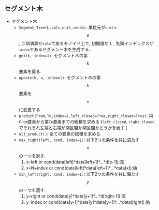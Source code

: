 ## セグメント木

* セグメント木
    * `Segment_Tree(L,calc,unit,index)`: 単位元が`unit`=$$e$$, 二項演算が`calc`であるモノイド上で, 初期値が $L$ , 先頭インデックスが`index`であるセグメント木を生成する.
    * `get(k, index=1)`: セグメント木の第 $$k$$ 要素を得る.
    * `update(k, x, index=1)`: セグメント木の第 $$k$$ 要素を $$x$$ に変更する.
    * `product(From,To,index=1,left_closed=True,right_closed=True)`: 第`From`要素から第`To`要素までの総積を求める (`left_closed`, `right_closed` でそれぞれ左端と右端が閉区間か開区間かどうかを表す.)
    * `all_product()`: 全ての要素の総積を求める.
    * `max_right(left, cond, index=1)`: 以下2つの条件を共に満たす $$x$$ の一つを返す.
        1. x=left or cond(data[left]\*data[left+1]*...\*d[x-1]):真
        2. x=N+index or cond(data[left]\*data[left+1]*...\*data[x]):偽
    * `min_left(right, cond, index=1)`: 以下2つの条件を共に満たす $$y$$ の一つを返す.
        1. y=right or cond(data[y]\*data[y+1]*...\*d[right-1]):真
        2. y=index or cond(data[y-1]\*data[y]\*data[y+1]*...\*data[right]):偽